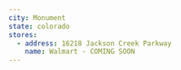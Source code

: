 ```yaml
---
city: Monument
state: colorado
stores:
  - address: 16218 Jackson Creek Parkway
    name: Walmart - COMING SOON
---
```

